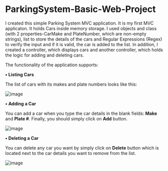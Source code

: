 # ParkingSystem-Basic-Web-Project
I created this simple Parking System MVC application. It is my first MVC applicaton. It holds Cars inside memory storage. I used objects and class (with 2 properties-CarMake and PlateNumber,  which are non-empty strings), list to store the details of the cars and Regular Expressions (Regex) to verify the input and if it is valid, the car is added to the list. In addition, I created a controller, which displays cars and another controller, which holds the logic for adding and deleting cars. 

The functionality of the application supports:

**• Listing Cars**

The list of cars with its makes and plate numbers looks like this:

![image](https://github.com/IvayloShopov33/ParkingSystem-Basic-Web-Project/assets/133992028/dfecb84c-71c7-43c9-b36e-e8258afae196)


**• Adding a Car**

You can add a car when you type the car details in the blank fields: **Make** and **Plate #**. Finally, you should simply click on **Add** button.

![image](https://github.com/IvayloShopov33/ParkingSystem-Basic-Web-Project/assets/133992028/4c6b7aad-b17c-4972-8d6c-ce73a24ab62e)

**• Deleting a Car**

You can delete any car you want by simply click on **Delete** button which is located next to the car details you want to remove from the list.

![image](https://github.com/IvayloShopov33/ParkingSystem-Basic-Web-Project/assets/133992028/5a37f68b-fc43-40e3-bb89-4d6ab42e16c1)

